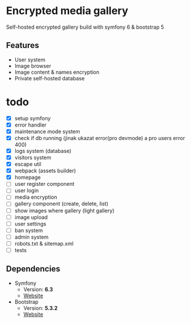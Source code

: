 # Encrypted media gallery

Self-hosted encrypted gallery build with symfony 6 & bootstrap 5

## Features
- User system
- Image browser
- Image content & names encryption
- Private self-hosted database

# todo
- [X] setup symfony
- [X] error handler
- [X] maintenance mode system
- [X] check if db running (jinak ukazat error(pro devmode) a pro users error 400)
- [X] logs system (database)
- [X] visitors system
- [X] escape util
- [X] webpack (assets builder)
- [X] homepage
- [ ] user register component
- [ ] user login
- [ ] media encryption
- [ ] gallery component (create, delete, list)
- [ ] show images where gallery (light gallery)
- [ ] image upload
- [ ] user settings
- [ ] ban system
- [ ] admin system
- [ ] robots.txt & sitemap.xml
- [ ] tests

## Dependencies
* Symfony
   * Version: **6.3**
   * [Website](https://symfony.com/)
* Bootstrap
   * Version: **5.3.2**
   * [Website](https://getbootstrap.com/)